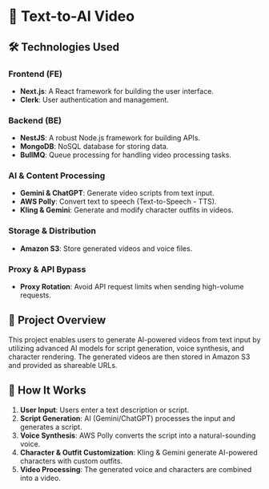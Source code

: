 # 🚀 Text-to-AI Video

## 🛠️ Technologies Used

### Frontend (FE)
- **Next.js**: A React framework for building the user interface.
- **Clerk**: User authentication and management.

### Backend (BE)
- **NestJS**: A robust Node.js framework for building APIs.
- **MongoDB**: NoSQL database for storing data.
- **BullMQ**: Queue processing for handling video processing tasks.

### AI & Content Processing
- **Gemini & ChatGPT**: Generate video scripts from text input.
- **AWS Polly**: Convert text to speech (Text-to-Speech - TTS).
- **Kling & Gemini**: Generate and modify character outfits in videos.

### Storage & Distribution
- **Amazon S3**: Store generated videos and voice files.

### Proxy & API Bypass
- **Proxy Rotation**: Avoid API request limits when sending high-volume requests.

## 📌 Project Overview
This project enables users to generate AI-powered videos from text input by utilizing advanced AI models for script generation, voice synthesis, and character rendering. The generated videos are then stored in Amazon S3 and provided as shareable URLs.

## 🚀 How It Works
1. **User Input**: Users enter a text description or script.
2. **Script Generation**: AI (Gemini/ChatGPT) processes the input and generates a script.
3. **Voice Synthesis**: AWS Polly converts the script into a natural-sounding voice.
4. **Character & Outfit Customization**: Kling & Gemini generate AI-powered characters with custom outfits.
5. **Video Processing**: The generated voice and characters are combined into a video.
